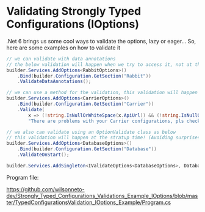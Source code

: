 # Validating Strongly Typed Configurations (IOptions)

.Net 6 brings us some cool ways to validate the options, lazy or eager...
So, here are some examples on how to validate it

```csharp
// we can validate with data annotations
// the below validation will happen when we try to access it, not at the startup
builder.Services.AddOptions<RabbitOptions>()
    .Bind(builder.Configuration.GetSection("Rabbit"))
    .ValidateDataAnnotations();

// we can use a method for the validation, this validation will happen when we try to access it
builder.Services.AddOptions<CarrierOptions>()
    .Bind(builder.Configuration.GetSection("Carrier"))
    .Validate(
        x => (!string.IsNullOrWhiteSpace(x.ApiUrl)) && (!string.IsNullOrWhiteSpace(x.Username)) && (!string.IsNullOrWhiteSpace(x.Pass)),
        "There are problems with your Carrier configurations, pls check it...");

// we also can validate using an OptionValidate class as below
// this validation will happen at the stratup time! (Avoiding surprises \o/)
builder.Services.AddOptions<DatabaseOptions>()
    .Bind(builder.Configuration.GetSection("Database"))
    .ValidateOnStart();

builder.Services.AddSingleton<IValidateOptions<DatabaseOptions>, DatabaseOptionsValidation>();
```

Program file:

https://github.com/wilsonneto-dev/Strongly_Typed_Configurations_Validations_Example_IOptions/blob/master/TypedConfigurationsValidation_IOptions_Example/Program.cs
